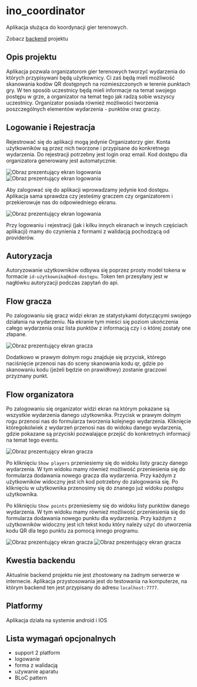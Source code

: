 # ino_coordinator

Aplikacja służąca do koordynacji gier terenowych.

Zobacz [backend](https://github.com/MagullOff/InoCoordinator-Backend) projektu

## Opis projektu

Aplikacja pozwala organizatorom gier terenowych tworzyć wydarzenia do których przypisywani będą użytkownicy. Ci zaś będą mieli możliwość skanowania kodów QR dostępnych na rozmieszczonych w terenie punktach gry. W ten sposób uczestnicy będą mieli informacje na temat swojego postępu w grze, a organizator na temat tego jak radzą sobie wszyscy uczestnicy. Organizator posiada również możliwości tworzenia poszczególnych elementów wydarzenia - punktów oraz graczy.

## Logowanie i Rejestracja
Rejestrować się do aplikacji mogą jedynie Organizatorzy gier. Konta użytkowników są przez nich tworzone i przypisane do konkretnego wydarzenia. Do rejestracji potrzebny jest login oraz email. Kod dostępu dla organizatora generowany jest automatycznie. 

![Obraz prezentujący ekran logowania](images/signUp.png)
![Obraz prezentujący ekran logowania](images/showCode.png)

Aby zalogować się do aplikacji wprowadzamy jedynie kod dostępu. Aplikacja sama sprawdza czy jesteśmy graczem czy organizatorem i przekierowuje nas do odpowiedniego ekranu.

![Obraz prezentujący ekran logowania](images/login.png)

Przy logowaniu i rejestracji (jak i kilku innych ekranach w innych częściach aplikacji) mamy do czynienia z formami z walidacją pochodzącą od providerów.

## Autoryzacja
Autoryzowanie użytkowników odbywa się poprzez prosty model tokena w formacie `id-użytkownika@kod-dostępu`. Token ten przesyłany jest w nagłówku autoryzacji podczas zapytań do api.

## Flow gracza
Po zalogowaniu się gracz widzi ekran ze statystykami dotyczącymi swojego działania na wydarzeniu. Na ekranie tym mieści się poziom ukończenia całego wydarzenia oraz lista punktów z informacją czy i o której zostały one złapane. 

![Obraz prezentujący ekran gracza](images/player.png)

Dodatkowo w prawym dolnym rogu znajduje się przycisk, którego naciśnięcie przenosi nas do sceny skanowania kodu qr, gdzie po skanowaniu kodu (jeżeli będzie on prawidłowy) zostanie graczowi przyznany punkt.

## Flow organizatora
Po zalogowaniu się organizator widzi ekran na którym pokazane są wszystkie wydarzenia danego użytkownika. Przycisk w prawym dolnym rogu przenosi nas do formularza tworzenia kolejnego wydarzenia. Kliknięcie któregokolwiek z wydarzeń przenosi nas do widoku danego wydarzenia, gdzie pokazane są przyciski pozwalające przejść do konkretnych informacji na temat tego eventu.

![Obraz prezentujący ekran gracza](images/events.png)

Po kliknięciu `Show players` przeniesiemy się do widoku listy graczy danego wydarzenia. W tym widoku mamy również możliwość przeniesienia się do formularza dodawania nowego gracza dla wydarzenia. Przy każdym z użytkowników widoczny jest ich kod potrzebny do zalogowania się. Po kliknięciu w użytkownika przenosimy się do znanego już widoku postępu użytkownika.

Po kliknięciu `Show points` przeniesiemy się do widoku listy punktów danego wydarzenia. W tym widoku mamy również możliwość przeniesienia się do formularza dodawania nowego punktu dla wydarzenia. Przy każdym z użytkowników widoczny jest ich tekst kodu który należy użyć do utworzenia kodu QR dla tego punktu za pomocą innego programu.

![Obraz prezentujący ekran gracza](images/players.png)
![Obraz prezentujący ekran gracza](images/points.png)

## Kwestia backendu
Aktualnie backend projektu nie jest zhostowany na żadnym serwerze w internecie. Aplikacja przystosowania jest do testowania na komputerze, na którym backend ten jest przypisany do adresu `localhost:7777`.

## Platformy
Aplikacja działa na systemie android i IOS

## Lista wymagań opcjonalnych
- support 2 platform
- logowanie
- forma z walidacją
- używanie aparatu
- BLoC pattern
